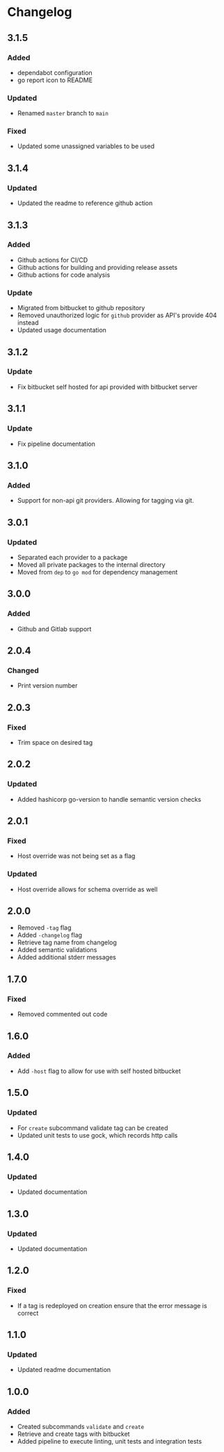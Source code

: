 # Changelog
## 3.1.5

### Added
* dependabot configuration
* go report icon to README

### Updated
* Renamed `master` branch to `main`

### Fixed
* Updated some unassigned variables to be used

## 3.1.4

### Updated
* Updated the readme to reference github action

## 3.1.3

### Added
* Github actions for CI/CD
* Github actions for building and providing release assets
* Github actions for code analysis

### Update
* Migrated from bitbucket to github repository
* Removed unauthorized logic for `github` provider as API's provide 404 instead
* Updated usage documentation

## 3.1.2
### Update
* Fix bitbucket self hosted for api provided with bitbucket server

## 3.1.1
### Update
* Fix pipeline documentation

## 3.1.0
### Added
* Support for non-api git providers. Allowing for tagging via git.

## 3.0.1
### Updated
* Separated each provider to a package
* Moved all private packages to the internal directory
* Moved from `dep` to `go mod` for dependency management

## 3.0.0

### Added
* Github and Gitlab support

## 2.0.4

### Changed

* Print version number

## 2.0.3
### Fixed
* Trim space on desired tag

## 2.0.2

### Updated
* Added hashicorp go-version to handle semantic version checks

## 2.0.1

### Fixed
* Host override was not being set as a flag

### Updated
* Host override allows for schema override as well

## 2.0.0
* Removed `-tag` flag
* Added `-changelog` flag
* Retrieve tag name from changelog
* Added semantic validations
* Added additional stderr messages

## 1.7.0

### Fixed
* Removed commented out code 

## 1.6.0

### Added
* Add `-host` flag to allow for use with self hosted bitbucket

## 1.5.0

### Updated
* For `create` subcommand validate tag can be created
* Updated unit tests to use gock, which records http calls

## 1.4.0

### Updated
* Updated documentation

## 1.3.0

### Updated
* Updated documentation


## 1.2.0

### Fixed
* If a tag is redeployed on creation ensure that the error message is correct


## 1.1.0

### Updated
* Updated readme documentation

## 1.0.0

### Added

* Created subcommands `validate` and `create`
* Retrieve and create tags with bitbucket
* Added pipeline to execute linting, unit tests and integration tests
